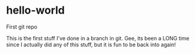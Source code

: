 # hello-world
First git repo

This is the first stuff I've done in a branch in git.  Gee, its been a LONG time since I actually did any of this stuff, but it is fun to be back into again!
